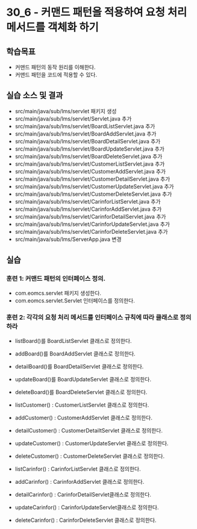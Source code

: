 # 30_6 - 커맨드 패턴을 적용하여 요청 처리 메서드를 객체화 하기

## 학습목표

- 커맨드 패턴의 동작 원리를 이해한다.
- 커맨드 패턴을 코드에 적용할 수 있다.

## 실습 소스 및 결과

- src/main/java/sub/lms/servlet 패키지 생성
- src/main/java/sub/lms/servlet/Servlet.java 추가
- src/main/java/sub/lms/servlet/BoardListServlet.java 추가
- src/main/java/sub/lms/servlet/BoardAddServlet.java 추가
- src/main/java/sub/lms/servlet/BoardDetailServlet.java 추가
- src/main/java/sub/lms/servlet/BoardUpdateServlet.java 추가
- src/main/java/sub/lms/servlet/BoardDeleteServlet.java 추가
- src/main/java/sub/lms/servlet/CustomerListServlet.java 추가
- src/main/java/sub/lms/servlet/CustomerAddServlet.java 추가
- src/main/java/sub/lms/servlet/CustomerDetailServlet.java 추가
- src/main/java/sub/lms/servlet/CustomerUpdateServlet.java 추가
- src/main/java/sub/lms/servlet/CustomerDeleteServlet.java 추가
- src/main/java/sub/lms/servlet/CarinforListServlet.java 추가
- src/main/java/sub/lms/servlet/CarinforAddServlet.java 추가
- src/main/java/sub/lms/servlet/CarinforDetailServlet.java 추가
- src/main/java/sub/lms/servlet/CarinforUpdateServlet.java 추가
- src/main/java/sub/lms/servlet/CarinforDeleteServlet.java 추가
- src/main/java/sub/lms/ServerApp.java 변경

## 실습

### 훈련 1: 커맨드 패턴의 인터페이스 정의.

- com.eomcs.servlet 패키지 생성한다.
- com.eomcs.servlet.Servlet 인터페이스를 정의한다.

### 훈련 2: 각각의 요청 처리 메서드를 인터페이스 규칙에 따라 클래스로 정의하라

- listBoard()를 BoardListServlet 클래스로 정의한다.
- addBoard()를 BoardAddServlet 클래스로 정의한다.
- detailBoard()를 BoardDetailServlet 클래스로 정의한다.
- updateBoard()를 BoardUpdateServlet 클래스로 정의한다.
- deleteBoard()를 BoardDeleteServlet 클래스로 정의한다.

- listCustomer() : CustomerListServlet 클래스로 정의한다.
- addCustomer() : CustomerAddServlet 클래스로 정의한다.
- detailCustomer() : CustomerDetailtServlet 클래스로 정의한다.
- updateCustomer() : CustomerUpdateServlet 클래스로 정의한다.
- deleteCustomer() : CustomerDeleteServlet 클래스로 정의한다.
 
- listCarinfor() : CarinforListServlet 클래스로 정의한다.
- addCarinfor() : CarinforAddServlet 클래스로 정의한다.
- detailCarinfor() : CarinforDetailServlet클래스로 정의한다.
- updateCarinfor() : CarinforUpdateServlet클래스로 정의한다.
- deleteCarinfor() : CarinforDeleteServlet 클래스로 정의한다.